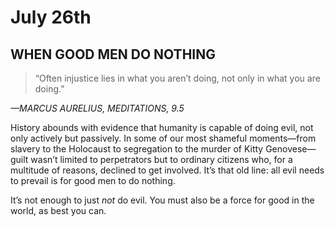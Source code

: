 # July 26th
## WHEN GOOD MEN DO NOTHING

> “Often injustice lies in what you aren’t doing, not only in what you are doing.”

*—MARCUS AURELIUS, MEDITATIONS, 9.5*

History abounds with evidence that humanity is capable of doing evil, not only actively but passively. In some of our most shameful moments—from slavery to the Holocaust to segregation to the murder of Kitty Genovese—guilt wasn’t limited to perpetrators but to ordinary citizens who, for a multitude of reasons, declined to get involved. It’s that old line: all evil needs to prevail is for good men to do nothing.

It’s not enough to just *not* do evil. You must also be a force for good in the world, as best you can.


